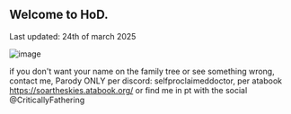 ## Welcome to HoD.

Last updated: 24th of march 2025

![image](https://github.com/user-attachments/assets/3c8a28e2-a93b-4872-880c-6fc7740e488c)







if you don't want your name on the family tree or see something wrong, contact me, Parody ONLY per discord: selfproclaimeddoctor, per atabook https://soartheskies.atabook.org/ or find me in pt with the social @CriticallyFathering
